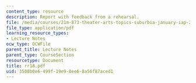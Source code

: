 ```yaml
---
content_type: resource
description: Report with feedback from a rehearsal.
file: /media/courses/21m-873-theater-arts-topics-suburbia-january-iap-2008/3508b0e6499f19e98ee68a56f87aced1_rr18.pdf
file_type: application/pdf
learning_resource_types:
- Lecture Notes
ocw_type: OCWFile
parent_title: Lecture Notes
parent_type: CourseSection
resourcetype: Document
title: rr18.pdf
uid: 3508b0e6-499f-19e9-8ee6-8a56f87aced1
---
```

